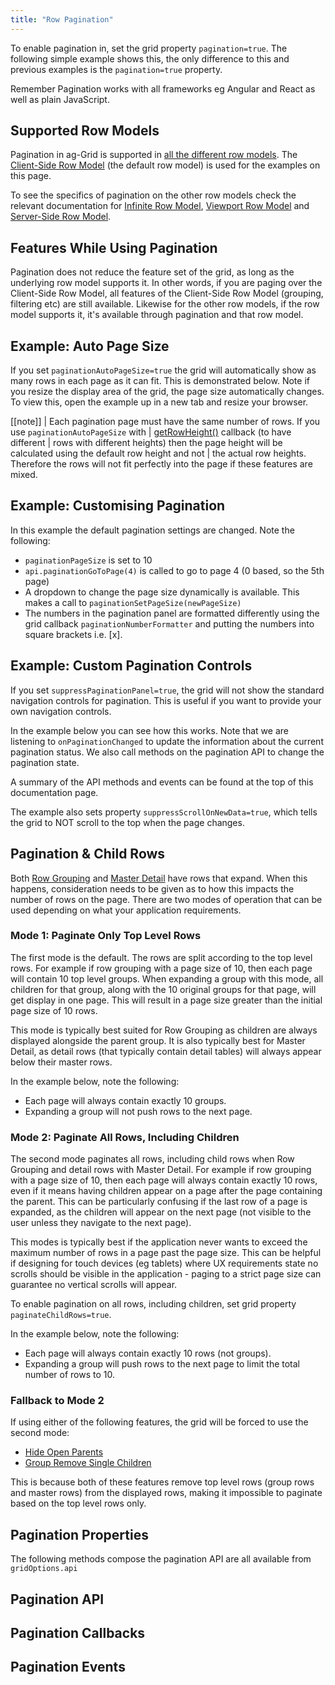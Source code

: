 ```yaml
---
title: "Row Pagination"
---
```


To enable pagination in, set the grid property `pagination=true`. The following simple example shows this, the only difference to this and previous examples is the `pagination=true` property.

Remember Pagination works with all frameworks eg Angular and React as well as plain JavaScript.

<grid-example title='Client Paging' name='client-paging' type='generated' options='{ "enterprise": true }'></grid-example>

## Supported Row Models

Pagination in ag-Grid is supported in [all the different row models](../row-models/). The [Client-Side Row Model](../client-side-model/) (the default row model) is used for the examples on this page.


To see the specifics of pagination on the other row models check the relevant documentation for [Infinite Row Model](../infinite-scrolling/#pagination), [Viewport Row Model](../viewport/#example-viewport-with-pagination) and [Server-Side Row Model](../server-side-model-pagination/).

## Features While Using Pagination

Pagination does not reduce the feature set of the grid, as long as the underlying row model supports it. In other words, if you are paging over the Client-Side Row Model, all features of the Client-Side Row Model (grouping, filtering etc) are still available. Likewise for the other row models, if the row model supports it, it's available through pagination and that row model.

## Example: Auto Page Size

If you set `paginationAutoPageSize=true` the grid will automatically show as many rows in each page as it can fit. This is demonstrated below. Note if you resize the display area of the grid, the page size automatically changes. To view this, open the example up in a new tab and resize your browser.


<grid-example title='Auto Page Size' name='auto-page-size' type='generated' options='{ "enterprise": true }'></grid-example>

[[note]]
| Each pagination page must have the same number of rows. If you use `paginationAutoPageSize` with
| [getRowHeight()](../row-height/#getrowheight-callback) callback (to have different
| rows with different heights) then the page height will be calculated using the default row height and not
| the actual row heights. Therefore the rows will not fit perfectly into the page if these features are mixed.

## Example: Customising Pagination

In this example the default pagination settings are changed. Note the following:

- `paginationPageSize` is set to 10
- `api.paginationGoToPage(4)` is called to go to page 4 (0 based, so the 5th page)
- A dropdown to change the page size dynamically is available. This makes a call to `paginationSetPageSize(newPageSize)`
- The numbers in the pagination panel are formatted differently using the grid callback `paginationNumberFormatter` and putting the numbers into square brackets i.e. [x].

<grid-example title='Custom Paging' name='custom-paging' type='generated' options='{ "enterprise": true }'></grid-example>

## Example: Custom Pagination Controls

If you set `suppressPaginationPanel=true`, the grid will not show the standard navigation controls for pagination. This is useful if you want to provide your own navigation controls. 

In the example below you can see how this works. Note that we are listening to `onPaginationChanged` to update the information about the current pagination status. We also call methods on the pagination API to change the pagination state.

A summary of the API methods and events can be found at the top of this documentation page.

The example also sets property `suppressScrollOnNewData=true`, which tells the grid to NOT scroll to the top when the page changes.

<grid-example title='Custom Controls' name='custom-controls' type='generated' options='{ "enterprise": true }'></grid-example>

## Pagination & Child Rows

Both [Row Grouping](../grouping/) and [Master Detail](../master-detail/) have rows that expand. When this happens, consideration needs to be given as to how this impacts the number of rows on the page. There are two modes of operation that can be used depending on what your application requirements.

### Mode 1: Paginate Only Top Level Rows

The first mode is the default. The rows are split according to the top level rows. For example if row grouping with a page size of 10, then each page will contain 10 top level groups. When expanding a group with this mode, all children for that group, along with the 10 original groups for that page, will get display in one page. This will result in a page size greater than the initial page size of 10 rows.


This mode is typically best suited for Row Grouping as children are always displayed alongside the parent group. It is also typically best for Master Detail, as detail rows (that typically contain detail tables) will always appear below their master rows.

In the example below, note the following:

- Each page will always contain exactly 10 groups.
- Expanding a group will not push rows to the next page.

<grid-example title='Grouping Normal' name='grouping-normal' type='generated' options='{ "enterprise": true }'></grid-example>

### Mode 2: Paginate All Rows, Including Children

The second mode paginates all rows, including child rows when Row Grouping and detail rows with Master Detail. For example if row grouping with a page size of 10, then each page will always contain exactly 10 rows, even if it means having children appear on a page after the page containing the parent. This can be particularly confusing if the last row of a page is expanded, as the children will appear on the next page (not visible to the user unless they navigate to the next page).

This modes is typically best if the application never wants to exceed the maximum number of rows in a page past the page size. This can be helpful if designing for touch devices (eg tablets) where UX requirements state no scrolls should be visible in the application - paging to a strict page size can guarantee no vertical scrolls will appear.

To enable pagination on all rows, including children, set grid property `paginateChildRows=true`.

In the example below, note the following:

- Each page will always contain exactly 10 rows (not groups).
- Expanding a group will push rows to the next page to limit the total number of rows to 10.

<grid-example title='Grouping Paginate Child Rows' name='grouping-paginate-child-rows' type='generated' options='{ "enterprise": true }'></grid-example>

### Fallback to Mode 2

If using either of the following features, the grid will be forced to use the second mode:

- [Hide Open Parents](../grouping/#hide-open-parents)
- [Group Remove Single Children](../grouping/#removing-single-children)

This is because both of these features remove top level rows (group rows and master rows) from the displayed rows, making it impossible to paginate based on the top level rows only.

## Pagination Properties

<api-documentation source='grid-properties/properties.json' section='pagination'></api-documentation>

The following methods compose the pagination API are all available from `gridOptions.api`

## Pagination API

<api-documentation source='grid-api/api.json' section='pagination'></api-documentation>


## Pagination Callbacks

<api-documentation source='grid-callbacks/callbacks.json' section='callbacks' names='["paginationNumberFormatter(params)"]'></api-documentation>

## Pagination Events

<api-documentation source='grid-events/events.json' section='miscellaneous' names='["paginationChanged"]'></api-documentation>


